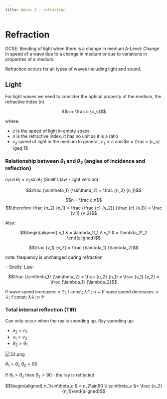```yaml
---
title: Waves 2 - refraction
---
```

# Refraction

GCSE: Bending of light when there is a change in medium
A-Level: Change in speed of a wave due to a change in medium or due to variations in properties of a medium.

Refraction occurs for all types of waves including light and sound.

## Light 
For light waves we need to consider the optical property of the medium, the refractive index ($n$)

$$n = \frac c {c_s}$$

where:
- $c$ is the speed of light in empty space
- $n$ is the refractive index, it has no unit as it is a ratio
- $c_s$ speed of light in the medium
In general, $c_s \leq c$ and $n = \frac c {c_s} \geq 1$ 



### Relationship between $\theta_1$ and $\theta_2$ (angles of incidence and reflection)

$n_1\sin\theta_1 = n_2\sin\theta_2$ (Snell's law - light version)

$$\frac {\sin\theta_1} {\sin\theta_2} = \frac {n_2} {n_1}$$

$$n = \frac c n$$
$$\therefore \frac {n_2} {n_1} = \frac {\frac {c} {v_2}} {\frac {c} {v_1}} = \frac {v_1} {v_2}$$

Also:

$$\begin{aligned} v_1 & = \lambda_1f_1  \\ v_2 & = \lambda_2f_2 \end{aligned}$$

$$\frac {v_1} {v_2} = \frac {\lambda_1} {\lambda_2}$$

note: frequency is unchanged during refraction 

$\therefore$ Snells' Law: 

$$\frac {\sin\theta_1} {\sin\theta_2} = \frac {n_2} {n_1} = \frac {v_1} {v_2} = \frac {\lambda_1} {\lambda_2}$$

If wave speed increases: v $\uparrow$; f const; $\lambda \uparrow$; n $\downarrow$
If wave speed decreases: v $\downarrow$; f const; $\lambda \downarrow$; n $\uparrow$

### Total internal reflection (TIR)

Can only occur when the ray is speeding up.
Ray speeding up:
- $n_2 < n_1$
- $v_1 > v_2$
- $\theta_2 > \theta_1$


![32.png](/img/phys/32.png)

$\theta_1 = \theta_c$
$\theta_2 = 90$

If $\theta_1 > \theta_c$ then $\theta_2 > 90 \therefore$ the ray is reflected

$$\begin{aligned} n_1\sin\theta_c & = n_2\sin90 \\ \sin\theta_c &= \frac {n_2} {n_1}\end{aligned}$$